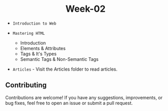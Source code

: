 <h1 align="center">Week-02</h1>

- `Introduction to Web`

- `Mastering HTML`

  - Introduction
  - Elements & Attributes
  - Tags & It's Types
  - Semantic Tags & Non-Semantic Tags

- `Articles` - Visit the Articles folder to read articles.

## Contributing

Contributions are welcome! If you have any suggestions, improvements, or bug fixes, feel free to open an issue or submit a pull request.
